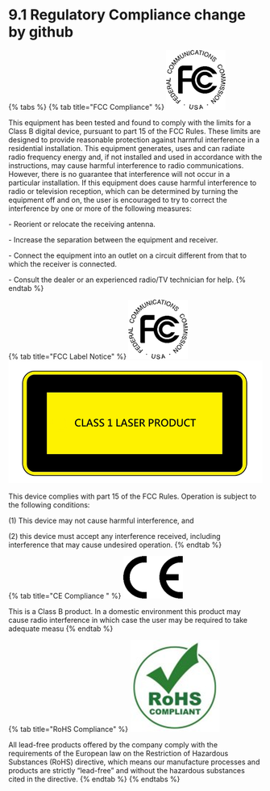 # 9.1 Regulatory Compliance change by github

{% tabs %}
{% tab title="FCC Compliance" %}
![](<../.gitbook/assets/image (9) (1).png>)

This equipment has been tested and found to comply with the limits for a Class B digital device, pursuant to part 15 of the FCC Rules. These limits are designed to provide reasonable protection against harmful interference in a residential installation. This equipment generates, uses and can radiate radio frequency energy and, if not installed and used in accordance with the instructions, may cause harmful interference to radio communications. However, there is no guarantee that interference will not occur in a particular installation. If this equipment does cause harmful interference to radio or television reception, which can be determined by turning the equipment off and on, the user is encouraged to try to correct the interference by one or more of the following measures:

\- Reorient or relocate the receiving antenna.

\- Increase the separation between the equipment and receiver.

\- Connect the equipment into an outlet on a circuit different from that to which the receiver is connected.

\- Consult the dealer or an experienced radio/TV technician for help.
{% endtab %}

{% tab title="FCC Label Notice" %}
![](<../.gitbook/assets/image (10) (1) (3).png>) ![](<../.gitbook/assets/image (5) (1) (1).png>)

This device complies with part 15 of the FCC Rules. Operation is subject to the following conditions:

(1) This device may not cause harmful interference, and

(2) this device must accept any interference received, including interference that may cause undesired operation.
{% endtab %}

{% tab title="CE Compliance " %}
![](<../.gitbook/assets/image (4) (1) (1).png>)

This is a Class B product. In a domestic environment this product may cause radio interference in which case the user may be required to take adequate measu
{% endtab %}

{% tab title="RoHS Compliance" %}
![](<../.gitbook/assets/image (2) (1) (1) (1) (1) (2) (1).png>)

All lead-free products offered by the company comply with the requirements of the European law on the Restriction of Hazardous Substances (RoHS) directive, which means our manufacture processes and products are strictly “lead-free” and without the hazardous substances cited in the directive.
{% endtab %}
{% endtabs %}
